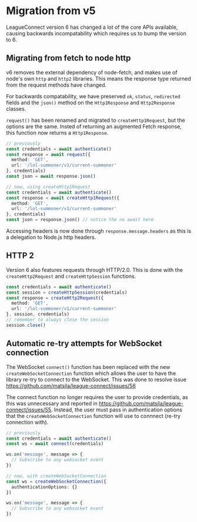 # Migration from v5

LeagueConnect version 6 has changed a lot of the core APIs available, causing backwards incompatability which requires
us to bump the version to 6.

## Migrating from fetch to node http

v6 removes the external dependency of node-fetch, and makes use of node's own `http` and `http2` libraries. This means
the response type returned from the request methods have changed.

For backwards compatability, we have preserved `ok`, `status`, `redirected` fields and the `json()` method
on the `Http1Response` and `Http2Response` classes.

`request()` has been renamed and migrated to `createHttp1Request`, but the options are the same. Insted of returning an
augmented Fetch response, this function now returns a `Http1Response`.

```ts
// previously
const credentials = await authenticate()
const response = await request({
  method: 'GET',
  url: '/lol-summoner/v1/current-summoner'
}, credentials)
const json = await response.json()

// now, using createHttp1Request
const credentials = await authenticate()
const response = await createHttp1Request({
  method: 'GET',
  url: '/lol-summoner/v1/current-summoner'
}, credentials)
const json = response.json() // notice the no await here
```

Accessing headers is now done through `response.message.headers` as this is a delegation to Node.js http headers.

## HTTP 2

Version 6 also features requests through HTTP/2.0. This is done with the `createHttp2Request` and `createHttpSession`
functions.

```ts
const credentials = await authenticate()
const session = createHttpSession(credentials)
const response = createHttp2Request({
  method: 'GET',
  url: '/lol-summoner/v1/current-summoner'
}, session, credentials)
// remember to always close the session
session.close()
```

## Automatic re-try attempts for WebSocket connection

The WebSocket `connect()` function has been replaced with the new `createWebSocketConnection` function which allows the
user to have the library re-try to connect to the WebSocket. This was done to resolve issue
https://github.com/matsjla/league-connect/issues/56

The connect function no longer requires the user to provide credentials, as this was unnecessary and reported in
https://github.com/matsjla/league-connect/issues/55. Instead, the user must pass in authentication options that the
`createWebSocketConnection` function will use to connnect (re-try connection with).

```ts
// previously
const credentials = await authenticate()
const ws = await connect(credentials)

ws.on('message', message => {
  // Subscribe to any websocket event
})

// now, with createWebSocketConnection
const ws = createWebSocketConnection({
  authenticationOptions: {}
})

ws.on('message', message => {
  // Subscribe to any websocket event
})
```
